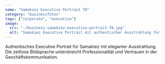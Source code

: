 ```yaml
---
name: "Samakiez Executive Portrait 78"
category: "businessfotos"
tags: ["corporate", "executive"]
image:
  src: "./business-samakiez-executive-portrait-78.jpg"
  alt: "Samakiez Executive Portrait mit authentischer Ausstrahlung für Geschäftskommunikation"
---
```


Authentisches Executive Portrait für Samakiez mit eleganter Ausstrahlung. Die zeitlose Bildsprache unterstreicht Professionalität und Vertrauen in der Geschäftskommunikation.